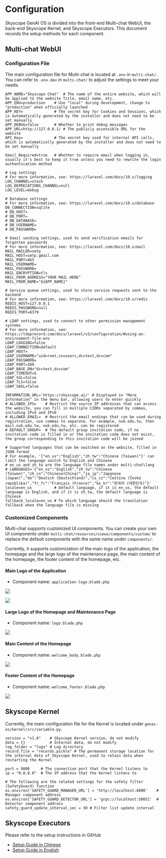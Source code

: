 # Configuration

Skyscope GenAI OS is divided into the front-end Multi-chat WebUI, the back-end Skyscope Kernel, and Skyscope Executors. This document records the setup methods for each component.

## Multi-chat WebUI
### Configuration File

The main configuration file for Multi-chat is located at `.env` in `multi-chat/`. You can refer to `.env.dev` in `multi-chat/` to adjust the settings to meet your needs.

```
APP_NAME="Skyscope Chat"  # The name of the entire website, which will be applied to the website Title, email name, etc.
APP_ENV=production    # Use "local" during development, change to "production" when officially launched
APP_KEY=              # The secret key for Cookies and Sessions, which is automatically generated by the installer and does not need to be set manually
APP_DEBUG=false       # Whether to print debug messages
APP_URL=http://127.0.0.1/ # The publicly accessible URL for the website
API_Key=              # The secret key used for internal API calls, which is automatically generated by the installer and does not need to be set manually

Email_Required=true   # Whether to require email when logging in, usually it's best to keep it true unless you need to rewrite the login authentication method

# Log settings
# For more information, see: https://laravel.com/docs/10.x/logging
LOG_CHANNEL=stack
LOG_DEPRECATIONS_CHANNEL=null
LOG_LEVEL=debug

# Database settings
# For more information, see: https://laravel.com/docs/10.x/database
DB_CONNECTION=sqlite
# DB_HOST=
# DB_PORT=
# DB_DATABASE=
# DB_USERNAME=
# DB_PASSWORD=

# Email sending settings, used to send verification emails for forgotten passwords
# For more information, see: https://laravel.com/docs/10.x/mail
MAIL_MAILER=smtp
MAIL_HOST=smtp.gmail.com
MAIL_PORT=465
MAIL_USERNAME=
MAIL_PASSWORD=
MAIL_ENCRYPTION=tls
MAIL_FROM_ADDRESS="YOUR MAIL HERE"
MAIL_FROM_NAME="${APP_NAME}"

# Service queue settings, used to store service requests sent to the backend
# For more information, see: https://laravel.com/docs/10.x/redis
REDIS_HOST=127.0.0.1
REDIS_PASSWORD=null
REDIS_PORT=6379

# LDAP settings, used to connect to other permission management systems
# For more information, see: https://ldaprecord.com/docs/laravel/v3/configuration/#using-an-environment-file-env
LDAP_LOGGING=false
LDAP_CONNECTION=default
LDAP_HOST=
LDAP_USERNAME="uid=root,cn=users,dc=test,dc=com"
LDAP_PASSWORD=
LDAP_PORT=389
LDAP_BASE_DN="dc=test,dc=com"
LDAP_TIMEOUT=5
LDAP_SSL=false
LDAP_TLS=false
LDAP_SASL=false

INFORMATION_URL='https://skyscope.ai/' # Displayed in "More Information" in the menu bar, allowing users to enter quickly
# ALLOWED_IPS=    # Restrict the source IP addresses that can access the website, you can fill in multiple CIDRs separated by commas, including IPv4 and IPv6
# ALLOWED_EMAIL=  # Restrict the email endings that can be used during registration, use commas to separate. For example, nuk.edu.tw, then mail.nuk.edu.tw, nuk.edu.tw, etc. can be registered
# DEFAULT_GROUP=  # The default group invitation code, if no invitation code is filled in or the invitation code does not exist, the group corresponding to this invitation code will be joined

# Supported languages that can be switched on the website, filled in JSON format
# For example, '{"en_us":"English","zh_tw":"Chinese (Taiwan)"}' can limit the language switch to English and Chinese
# en_us and zh_tw are the language file names under multi-chat\lang
# LANGUAGES='{"en_us":"English","zh_tw":"Chinese (Taiwan)","zh_cn":"Chinese(China)","ja_jp":"Japanese (Japan)","de":"Deutsch (Deutschland)","cs_cz":"Čeština (Česká republika)","fr_fr":"Français (France)","ko_kr":"한국어 (대한민국)"}'
locale=en_us          # Default language, if it is en_us, the default language is English, and if it is zh_tw, the default language is Chinese
fallback_locale=en_us # To which language should the translation fallback when the language file is missing
```

### Customized Components
Multi-chat supports customized UI components. You can create your own UI components under `multi-chat/resources/views/components/custom/` to replace the default components with the same name under `components/`.

Currently, it supports customization of the main logo of the application, the homepage and the large logo of the maintenance page, the main content of the homepage, the footer content of the homepage, etc.

#### Main Logo of the Application
- Component name: `application-logo.blade.php`

![](./img/app-logo-1-zh-356fea558bc5a49f00a9df478b9e1571.png)

![](./img/app-logo-2-zh-e1865f0117e2b25d151153f7349fdbc1.png)

#### Large Logo of the Homepage and Maintenance Page
- Component name: `logo.blade.php`  

![](./img/logo-zh-51413939ea2b071f83910cea54b1c608.png)

#### Main Content of the Homepage
- Component name: `welcome_body.blade.php`

![](./img/welcome-body-zh-ac34a0eb54fad6e5c682792fc44991a6.png)

#### Footer Content of the Homepage
- Component name: `welcome_footer.blade.php`

![](./img/welcome-footer-zh-310bb3644ca609c871efaf0c165173d2.png)

## Skyscope Kernel
Currently, the main configuration file for the Kernel is located under `genai-os/kernel/src/variable.py`.

```
version = "v1.0"    # Skyscope Kernel version, do not modify
data = {}           # Internal data, do not modify
log_folder = "logs" # Log directory
record_file = "records.pickle" # The permanent storage location for the internal data of Skyscope Kernel, used to retain data when restarting the Kernel

port = 9000     # The connection port that the Kernel listens to
ip = "0.0.0.0"  # The IP address that the Kernel listens to

# The following are the related settings for the safety filter (SafetyGuard) function
os.environ['SAFETY_GUARD_MANAGER_URL'] = 'http://localhost:8000'    # Manager component address
os.environ['SAFETY_GUARD_DETECTOR_URL'] = 'grpc://localhost:50051'  # Detector component address
safety_guard_update_interval_sec = 30 # Filter list update interval
```

## Skyscope Executors
Please refer to the setup instructions in GitHub
- [Setup Guide in Chinese](https://github.com/skyscopeai/skyscope-aios/blob/main/src/executor/README_TW.md)
- [Setup Guide in English](https://github.com/skyscopeai/skyscope-aios/tree/main/src/executor#readme)
